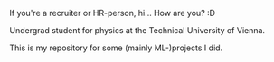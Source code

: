 If you're a recruiter or HR-person, hi... How are you? :D 

Undergrad student for physics at the Technical University of Vienna. 

This is my repository for some (mainly ML-)projects I did. 
